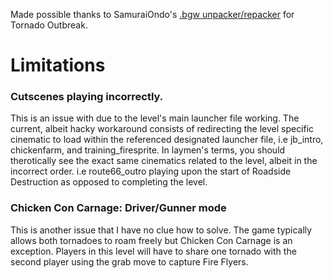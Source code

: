 Made possible thanks to SamuraiOndo's [.bgw unpacker/repacker](https://github.com/SamuraiOndo/tornado-outbreak-bgw) for Tornado Outbreak.

# Limitations
### Cutscenes playing incorrectly.
This is an issue with due to the level's main launcher file working. The current, albeit hacky workaround consists of redirecting the level specific cinematic to load within the referenced designated launcher file, i.e jb_intro, chickenfarm, and training_firesprite. In laymen's terms, you should therotically see the exact same cinematics related to the level, albeit in the incorrect order. i.e route66_outro playing upon the start of Roadside Destruction as opposed to completing the level.
### Chicken Con Carnage: Driver/Gunner mode
This is another issue that I have no clue how to solve. The game typically allows both tornadoes to roam freely but Chicken Con Carnage is an exception. Players in this level will have to share one tornado with the second player using the grab move to capture Fire Flyers.
